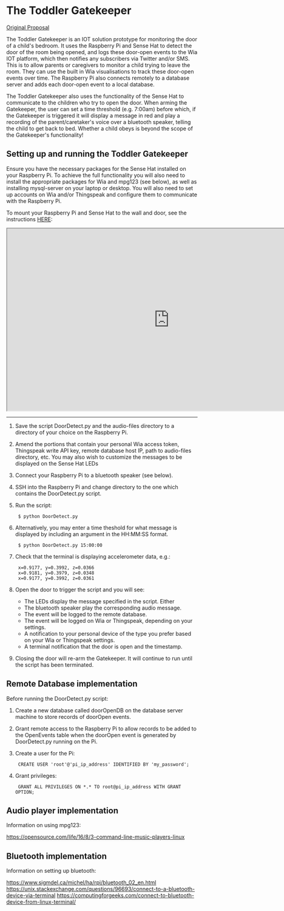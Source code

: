 # The Toddler Gatekeeper

[Original Proposal](https://github.com/kento-mc/wit-2019-compsys-02/blob/master/proposal.md "Project Proposal")

The Toddler Gatekeeper is an IOT solution prototype for monitoring the door of a child's bedroom. It uses the Raspberry Pi and Sense Hat to detect the door of the room being opened, and logs these door-open events to the Wia IOT platform, which then notifies any subscribers via Twitter and/or SMS. This is to allow parents or caregivers to monitor a child trying to leave the room. They can use the built in Wia visualisations to track these door-open events over time. The Raspberry Pi also connects remotely to a database server and adds each door-open event to a local database.

The Toddler Gatekeeper also uses the functionality of the Sense Hat to communicate to the children who try to open the door. When arming the Gatekeeper, the user can set a time threshold (e.g. 7:00am) before which, if the Gatekeeper is triggered it will display a message in red and play a recording of the parent/caretaker's voice over a bluetooth speaker, telling the child to get back to bed. Whether a child obeys is beyond the scope of the Gatekeeper's functionality!


## Setting up and running the Toddler Gatekeeper

Ensure you have the necessary packages for the Sense Hat installed on your Raspberry Pi. To achieve the full functionality you will also need to install the appropriate packages for Wia and mpg123 (see below), as well as installing mysql-server on your laptop or desktop. You will also need to set up accounts on Wia and/or Thingspeak and configure them to communicate with the Raspberry Pi. 

To mount your Raspberry Pi and Sense Hat to the wall and door, see the instructions [HERE](https://drive.google.com/open?id=1fzZrt7k5KipFu2s-yZfC-tg-IWoR8rIe "How to set up the Gatekeeper"):

<div>
<iframe src="https://drive.google.com/file/d/1fzZrt7k5KipFu2s-yZfC-tg-IWoR8rIe/preview" width="854" height="480"></iframe>
</div>

---

1. Save the script DoorDetect.py and the audio-files directory to a directory of your choice on the Raspberry Pi.
2. Amend the portions that contain your personal Wia access token, Thingspeak write API key, remote database host IP, path to audio-files directory, etc. You may also wish to customize the messages to be displayed on the Sense Hat LEDs
3. Connect your Raspberry Pi to a bluetooth speaker (see below).
4. SSH into the Raspberry Pi and change directory to the one which contains the DoorDetect.py script.
5. Run the script: 

        $ python DoorDetect.py
  
6. Alternatively, you may enter a time theshold for what message is displayed by including an argument in the HH:MM:SS format.

        $ python DoorDetect.py 15:00:00
  
7. Check that the terminal is displaying accelerometer data, e.g.:

        x=0.9177, y=0.3992, z=0.0366
        x=0.9181, y=0.3979, z=0.0348
        x=0.9177, y=0.3992, z=0.0361
  
8. Open the door to trigger the script and you will see:
  
   * The LEDs display the message specified in the script. Either 
   * The bluetooth speaker play the corresponding audio message.
   * The event will be logged to the remote database.
   * The event will be logged on Wia or Thingspeak, depending on your settings.
   * A notification to your personal device of the type you prefer based on your Wia or Thingspeak settings.
   * A terminal notification that the door is open and the timestamp.
  
9. Closing the door will re-arm the Gatekeeper. It will continue to run until the script has been terminated.


## Remote Database implementation

Before running the DoorDetect.py script:

1. Create a new database called doorOpenDB on the database server machine to store records of doorOpen events. 
2. Grant remote access to the Raspberry Pi to allow records to be added to the OpenEvents table when the doorOpen event is generated by DoorDetect.py running on the Pi.
3. Create a user for the Pi:

        CREATE USER 'root'@'pi_ip_address' IDENTIFIED BY 'my_password';

4. Grant privileges:

        GRANT ALL PRIVILEGES ON *.* TO root@pi_ip_address WITH GRANT OPTION;


## Audio player implementation

Information on using mpg123:

  https://opensource.com/life/16/8/3-command-line-music-players-linux


## Bluetooth implementation

Information on setting up bluetooth:

  https://www.sigmdel.ca/michel/ha/rpi/bluetooth_02_en.html
  https://unix.stackexchange.com/questions/96693/connect-to-a-bluetooth-device-via-terminal
  https://computingforgeeks.com/connect-to-bluetooth-device-from-linux-terminal/
